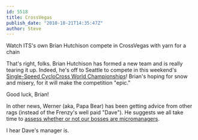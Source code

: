 ```yaml
---
id: 5518
title: CrossVegas
publish_date: "2010-10-21T14:35:47Z"
author: Steve
---
```

  
Watch ITS's own Brian Hutchison compete in CrossVegas with yarn for a chain

That's right, folks. Brian Hutchison has formed a new team and is really tearing it up. Indeed, he's off to Seattle to compete in this weekend's [Single-Speed CycloCross World Championships](http://www.sscxwc.org)! Brian's hoping for snow and misery, for it will make the competition "epic."

Good luck, Brian!

In other news, Werner (aka, Papa Bear) has been getting advice from other rags (instead of the Frenzy's well paid "Dave"). He suggests we all take time to [assess whether or not our bosses are micromanagers](http://chronicle.com/article/My-Boss-Is-a-Micromanager/124986/).

I hear Dave's manager is.
